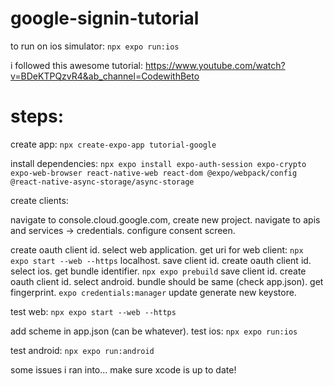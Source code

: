 # google-signin-tutorial

to run on ios simulator: 
```npx expo run:ios```

i followed this awesome tutorial: https://www.youtube.com/watch?v=BDeKTPQzvR4&ab_channel=CodewithBeto

# steps:

create app:
```npx create-expo-app tutorial-google```

install dependencies:
```npx expo install expo-auth-session expo-crypto expo-web-browser react-native-web react-dom @expo/webpack/config @react-native-async-storage/async-storage```

create clients:

navigate to console.cloud.google.com,
create new project.
navigate to apis and services -> credentials.
configure consent screen.

create oauth client id.
select web application.
get uri for web client:
```npx expo start --web --https``` localhost.
save client id.
create oauth client id.
select ios.
get bundle identifier.
```npx expo prebuild```
save client id.
create oauth client id.
select android.
bundle should be same (check app.json).
get fingerprint.
```expo credentials:manager```
update generate new keystore.

test web:
```npx expo start --web --https```

add scheme in app.json (can be whatever).
test ios:
```npx expo run:ios```

test android:
```npx expo run:android```

some issues i ran into... make sure xcode is up to date!